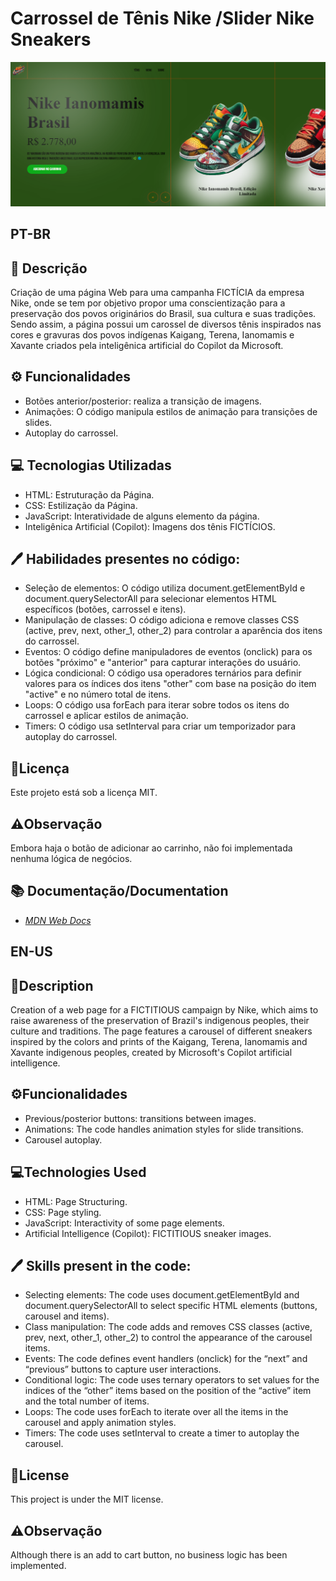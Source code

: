 
# Carrossel de Tênis Nike /Slider Nike Sneakers

![Imagem_desktop](https://github.com/CarolFerr/Projetos_Front-End/blob/main/Iniciante/sliderNikeSneakers/Imagem_desktop.png)

## PT-BR

## 📝 Descrição
Criação de uma página Web para uma campanha FICTÍCIA da empresa Nike, onde se tem por objetivo propor uma conscientização para a preservação dos povos originários do Brasil, sua cultura e suas tradições. Sendo assim, a página possui um carossel de diversos tênis inspirados nas cores e gravuras dos povos indígenas Kaigang, Terena, Ianomamis e Xavante criados pela inteligênica artificial do Copilot da Microsoft. 

## ⚙️ Funcionalidades
- Botões anterior/posterior: realiza a transição de imagens.
- Animações: O código manipula estilos de animação para transições de slides.
- Autoplay do carrossel.

## 💻 Tecnologias Utilizadas
- HTML: Estruturação da Página.
- CSS: Estilização da Página.
- JavaScript: Interatividade de alguns elemento da página.
- Inteligênica Artificial (Copilot): Imagens dos tênis FICTÍCIOS.

## 🖊️ Habilidades presentes no código:

- Seleção de elementos: O código utiliza document.getElementById e document.querySelectorAll para selecionar elementos HTML específicos (botões, carrossel e itens).
- Manipulação de classes: O código adiciona e remove classes CSS (active, prev, next, other_1, other_2) para controlar a aparência dos itens do carrossel.
- Eventos: O código define manipuladores de eventos (onclick) para os botões "próximo" e "anterior" para capturar interações do usuário.
- Lógica condicional: O código usa operadores ternários para definir valores para os índices dos itens "other" com base na posição do item "active" e no número total de itens.
- Loops: O código usa forEach para iterar sobre todos os itens do carrossel e aplicar estilos de animação.
- Timers: O código usa setInterval para criar um temporizador para autoplay do carrossel.

## 📜Licença
Este projeto está sob a licença MIT.

## ⚠️Observação
Embora haja o botão de adicionar ao carrinho, não foi implementada nenhuma lógica de negócios.

## 📚 Documentação/Documentation
- [*MDN Web Docs*](https://developer.mozilla.org/en-US/)

## EN-US
## 📝Description
Creation of a web page for a FICTITIOUS campaign by Nike, which aims to raise awareness of the preservation of Brazil's indigenous peoples, their culture and traditions. The page features a carousel of different sneakers inspired by the colors and prints of the Kaigang, Terena, Ianomamis and Xavante indigenous peoples, created by Microsoft's Copilot artificial intelligence.

## ⚙️Funcionalidades
- Previous/posterior buttons: transitions between images.
- Animations: The code handles animation styles for slide transitions.
- Carousel autoplay.

## 💻Technologies Used
- HTML: Page Structuring.
- CSS: Page styling.
- JavaScript: Interactivity of some page elements.
- Artificial Intelligence (Copilot): FICTITIOUS sneaker images.

## 🖊️ Skills present in the code:

- Selecting elements: The code uses document.getElementById and document.querySelectorAll to select specific HTML elements (buttons, carousel and items).
- Class manipulation: The code adds and removes CSS classes (active, prev, next, other_1, other_2) to control the appearance of the carousel items.
- Events: The code defines event handlers (onclick) for the “next” and “previous” buttons to capture user interactions.
- Conditional logic: The code uses ternary operators to set values for the indices of the “other” items based on the position of the “active” item and the total number of items.
- Loops: The code uses forEach to iterate over all the items in the carousel and apply animation styles.
- Timers: The code uses setInterval to create a timer to autoplay the carousel.

## 📜License
This project is under the MIT license.

## ⚠️Observação
Although there is an add to cart button, no business logic has been implemented.
